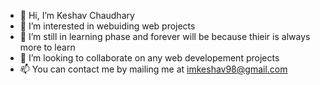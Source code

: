- 👋 Hi, I’m Keshav Chaudhary
- 👀 I’m interested in webuiding web projects
- 🌱 I’m still in learning phase and forever will be because thieir is always more to learn
- 💞️ I’m looking to collaborate on any web developement projects
- 📫 You can contact me by mailing me at imkeshav98@gmail.com

